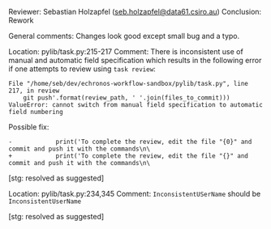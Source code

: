 Reviewer: Sebastian Holzapfel (seb.holzapfel@data61.csiro.au)
Conclusion: Rework

General comments:
Changes look good except small bug and a typo.

Location: pylib/task.py:215-217
Comment:
There is inconsistent use of manual and automatic field specification which results in the following error if one attempts to review using `task review`:

```
File "/home/seb/dev/echronos-workflow-sandbox/pylib/task.py", line 217, in review
    git push'.format(review_path, ' '.join(files_to_commit)))
ValueError: cannot switch from manual field specification to automatic field numbering
```

Possible fix:
```
-            print('To complete the review, edit the file "{0}" and commit and push it with the commands\n\
+            print('To complete the review, edit the file "{}" and commit and push it with the commands\n\
```

[stg: resolved as suggested]

Location: pylib/task.py:234,345
Comment:
`InconsistentUSerName` should be `InconsistentUserName`

[stg: resolved as suggested]

